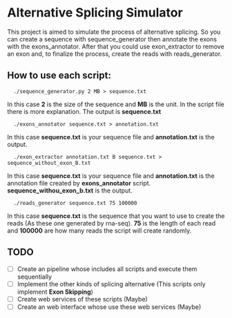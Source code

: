 # Alternative Splicing Simulator

This project is aimed to simulate the process of alternative splicing. So you can create a sequence with sequence_generator then annotate the exons with the exons_annotator. 
After that you could use exon_extractor to remove an exon and, to finalize the process, create the reads with reads_generator.

## How to use each script:

```
  ./sequence_generator.py 2 MB > sequence.txt
```

In this case **2** is the size of the sequence and **MB** is the unit. In the script file there is more explanation. The output is **sequence.txt**

```
  ./exons_annotator sequence.txt > annotation.txt
```

In this case **sequence.txt** is your sequence file and **annotation.txt** is the output. 


```
  ./exon_extractor annotation.txt B sequence.txt > sequence_without_exon_B.txt
```

In this case **sequence.txt** is your sequence file and **annotation.txt** is the annotation file created by **exons_annotator** script. **sequence_withou_exon_b.txt** is the output. 

```
  ./reads_generator sequence.txt 75 100000
```
In this case **sequence.txt** is the sequence that you want to use to create the reads (As these one generated by rna-seq). **75** is the length of each read and **100000** are how many reads the script will create randomly.

## TODO

- [ ] Create an pipeline whose includes all scripts and execute them sequentially
- [ ] Implement the other kinds of splicing alternative (This scripts only implement **Exon Skipping**)
- [ ] Create web services of these scripts (Maybe)
- [ ] Create an web interface whose use these web services (Maybe)
